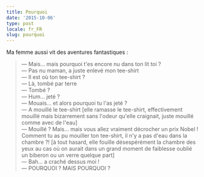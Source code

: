 ```yaml
---
title: Pourquoi
date: '2015-10-06'
type: post
locale: fr_FR
slug: pourquoi
---
```


Ma femme aussi vit des aventures fantastiques :

> — Mais… mais pourquoi t'es encore nu dans ton lit toi ?  
> — Pas nu maman, a juste enlevé mon tee-shirt  
> — Il est où ton tee-shirt ?  
> — Là, tombé par terre  
> — Tombé ?  
> — Hum... jeté ?  
> — Mouais… et alors pourquoi tu l'as jeté ?  
> — A mouillé le tee-shirt [elle ramasse le tee-shirt, effectivement mouillé mais bizarrement sans l'odeur qu'elle craignait, juste mouillé comme avec de l'eau]  
> — Mouillé ? Mais… mais vous allez vraiment décrocher un prix Nobel ! Comment tu as pu mouiller ton tee-shirt, il n'y a pas d'eau dans la chambre ?! [à tout hasard, elle fouille désespérément la chambre des yeux au cas où on aurait dans un grand moment de faiblesse oublié un biberon ou un verre quelque part]  
> — Bah... a craché dessus moi !  
> — POURQUOI ? MAIS POURQUOI ?
